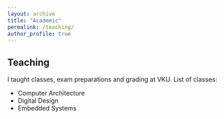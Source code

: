 ```yaml
---
layout: archive
title: "Academic"
permalink: /teaching/
author_profile: true
---
```

<!-- 
## Awards/Scholarships  

## Service to scientific community (as reviewer)  
-->
## Teaching
I taught classes, exam preparations and grading at VKU. List of classes:
* Computer Architecture
* Digital Design
* Embedded Systems